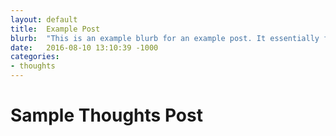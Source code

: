 ```yaml
---
layout: default
title:  Example Post
blurb:  "This is an example blurb for an example post. It essentially functions as a sort of excerpt/preview of the post itself."
date:   2016-08-10 13:10:39 -1000
categories:
- thoughts
---
```


# Sample Thoughts Post
